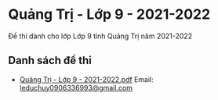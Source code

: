 # Quảng Trị - Lớp 9 - 2021-2022

Đề thi dành cho lớp Lớp 9 tỉnh Quảng Trị năm 2021-2022

## Danh sách đề thi

- [Quảng Trị - Lớp 9 - 2021-2022.pdf](Quảng%20Trị%20-%20Lớp%209%20-%202021-2022.pdf)
Email: leduchuy0906336993@gmail.com

